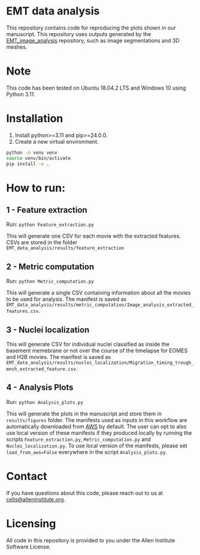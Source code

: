 # EMT data analysis
This repository contains code for reproducing the plots shown in our manuscript. This repository uses outputs generated by the [EMT_image_analysis](https://github.com/AllenCell/EMT_image_analysis) repository, such as image segmentations and 3D meshes.

# Note
This code has been tested on Ubuntu 18.04.2 LTS and Windows 10 using Python 3.11.

# Installation
1. Install python>=3.11 and pip>=24.0.0.
2. Create a new virtual environment.
```bash
python -m venv venv
source venv/bin/activate
pip install -e .
```

# How to run:

## 1 - Feature extraction

Run: `python Feature_extraction.py`

This will generate one CSV for each movie with the extracted features. CSVs are stored in the folder `EMT_data_analysis/results/feature_extraction`

## 2 - Metric computation

Run: `python Metric_computation.py`

This will generate a single CSV containing information about all the movies to be used for analysis. The manifest is saved as `EMT_data_analysis/results/metric_computation/Image_analysis_extracted_features.csv`.

## 3 - Nuclei localization

This will generate CSV for individual nuclei classified as inside the basement memebrane or not over the course of the timelapse for EOMES and H2B movies. The manifest is saved as `EMT_data_analysis/results/nuclei_localization/Migration_timing_trough_mesh_extracted_feature.csv`.

## 4 - Analysis Plots

Run: `python Analysis_plots.py`

This will generate the plots in the manuscript and store them in `results/figures` folder. The manifests used as inputs in this workflow are automatically downloaded from [AWS](https://open.quiltdata.com/b/allencell/tree/aics/emt_timelapse_dataset/manifests/) by default. The user can opt to also use local version of these manifests if they produced locally by running the scripts `Feature_extraction.py`, `Metric_computation.py` and `Nuclei_localization.py`. To use local version of the manifests, please set `load_from_aws=False` everywhere in the script `Analysis_plots.py`.

# Contact
If you have questions about this code, please reach out to us at cells@alleninstitute.org.

# Licensing
All code in this repository is provided to you under the Allen Institute Software License.
